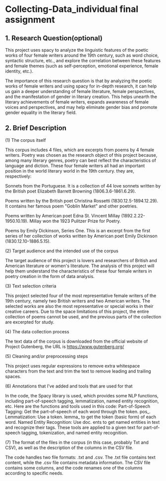 # Collecting-Data_individual final assignment
## 1. Research Question(optional)
This project uses spacy to analyze the linguistic features of the poetic works of four female writers around the 19th century, such as word choice, syntactic structure, etc., and explore the correlation between these features and female themes (such as self-perception, emotional experience, female identity, etc.).

The importance of this research question is that by analyzing the poetic works of female writers and using spacy for in-depth research, it can help us gain a deeper understanding of female literature, female perspectives, and the manifestation of gender in literary creation. This helps unearth the literary achievements of female writers, expands awareness of female voices and perspectives, and may help eliminate gender bias and promote gender equality in the literary field.

## 2. Brief Description
(1) The corpus itself

This corpus includes 4 files, which are excerpts from poems by 4 female writers. Poetry was chosen as the research object of this project because, among many literary genres, poetry can best reflect the characteristics of language and diction. These four female writers all had an important position in the world literary world in the 19th century.
they are, respectively:

Sonnets from the Portuguese. It is a collection of 44 love sonnets written by the British poet Elizabeth Barrett Browning (1806.3.6-1861.6.29).

Poems written by the British poet Christina Rossetti (1830.12.5-1894.12.29). It contains her famous poem "Goblin Market" and other poetries.

Poems written by American poet Edna St. Vincent Millay (1892.2.22-1950.10.19). Millay won the 1923 Pulitzer Prize for Poetry.

Poems by Emily Dickinson, Series One. This is an excerpt from the first series of her collection of works written by American poet Emily Dickinson (1830.12.10-1886.5.15).

(2) Target audience and the intended use of the corpus

The target audience of this project is lovers and researchers of British and American literature or women's literature.
The analysis of this project will help them understand the characteristics of these four female writers in poetry creation in the form of data analysis.

(3) Text selection criteria

This project selected four of the most representative female writers of the 19th century, namely two British writers and two American writers. The selected works are also the most representative or special works in their creative careers. Due to the space limitations of this project, the entire collection of poems cannot be used, and the previous parts of the collection are excerpted for study.

(4) The data collection process

The text data of the corpus is downloaded from the official website of Project Gutenberg, the URL is https://www.gutenberg.org/

(5) Cleaning and/or preprocessing steps

This project uses regular expressions to remove extra whitespace characters from the text and trim the text to remove leading and trailing spaces. 

(6) Annotations that I’ve added and tools that are used for that

In the code, the Spacy library is used, which provides some NLP functions, including part-of-speech tagging, lemmatization, named entity recognition, etc. Here are the functions and tools used in this code:
Part-of-Speech Tagging: Get the part-of-speech of each word through the token. pos_.
Lemmatization: Use a token. lemma_ to get the token (basic form) of each word.
Named Entity Recognition: Use doc. ents to get named entities in text and recognize their tags.
These tools are applied to a given text for part-of-speech tagging, tokenization, and named entity recognition.

(7) The format of the files in the corpus (in this case, probably Txt and CSV), as well as the description of the columns in the CSV file.

The code handles two file formats: .txt and .csv. The .txt file contains text content, while the .csv file contains metadata information. The CSV file contains some columns, and the code renames one of the columns according to specific needs.

